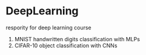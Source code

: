 # DeepLearning
respority for deep learning course

1. MNIST handwritten digits classification with MLPs
2. CIFAR-10 object classification with CNNs